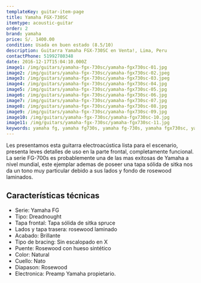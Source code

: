 ```yaml
---
templateKey: guitar-item-page
title: Yamaha FGX-730SC
itemtype: acoustic-guitar
order: 2
brand: yamaha
price: S/. 1400.00
condition: Usada en buen estado (8.5/10)
description: Guitarra Yamaha FGX-730SC en Venta!, Lima, Peru
contactPhone: 51992780348
date: 2016-12-17T15:04:10.000Z
image1: /img/guitars/yamaha-fgx-730sc/yamaha-fgx730sc-01.jpg
image2: /img/guitars/yamaha-fgx-730sc/yamaha-fgx730sc-02.jpeg
image3: /img/guitars/yamaha-fgx-730sc/yamaha-fgx730sc-03.jpeg
image4: /img/guitars/yamaha-fgx-730sc/yamaha-fgx730sc-04.jpg
image5: /img/guitars/yamaha-fgx-730sc/yamaha-fgx730sc-05.jpg
image6: /img/guitars/yamaha-fgx-730sc/yamaha-fgx730sc-06.jpg
image7: /img/guitars/yamaha-fgx-730sc/yamaha-fgx730sc-07.jpg
image8: /img/guitars/yamaha-fgx-730sc/yamaha-fgx730sc-08.jpg
image9: /img/guitars/yamaha-fgx-730sc/yamaha-fgx730sc-09.jpg
image10: /img/guitars/yamaha-fgx-730sc/yamaha-fgx730sc-10.jpg
image11: /img/guitars/yamaha-fgx-730sc/yamaha-fgx730sc-11.jpg
keywords: yamaha fg, yamaha fg730s, yamaha fg-730s, yamaha fgx730sc, yamaha fgx-730sc
---
```

Les presentamos esta guitarra electroacústica lista para el escenario, presenta leves detalles de uso en la parte frontal, completamente funcional.
La serie FG-700s es probablemente una de las mas exitosas de Yamaha a nivel mundial, este ejemplar ademas de poseer una tapa sólida de sitka nos da un tono muy particular debido a sus lados y fondo de rosewood laminados.

## Características técnicas

* Serie: Yamaha FG
* Tipo: Dreadnought
* Tapa frontal: Tapa sólida de sitka spruce
* Lados y tapa trasera: rosewood laminado
* Acabado: Brillante
* Tipo de bracing: Sin escalopado en X
* Puente: Rosewood con hueso sintético
* Color: Natural
* Cuello: Nato
* Diapason: Rosewood
* Electronica: Preamp Yamaha propietario.
